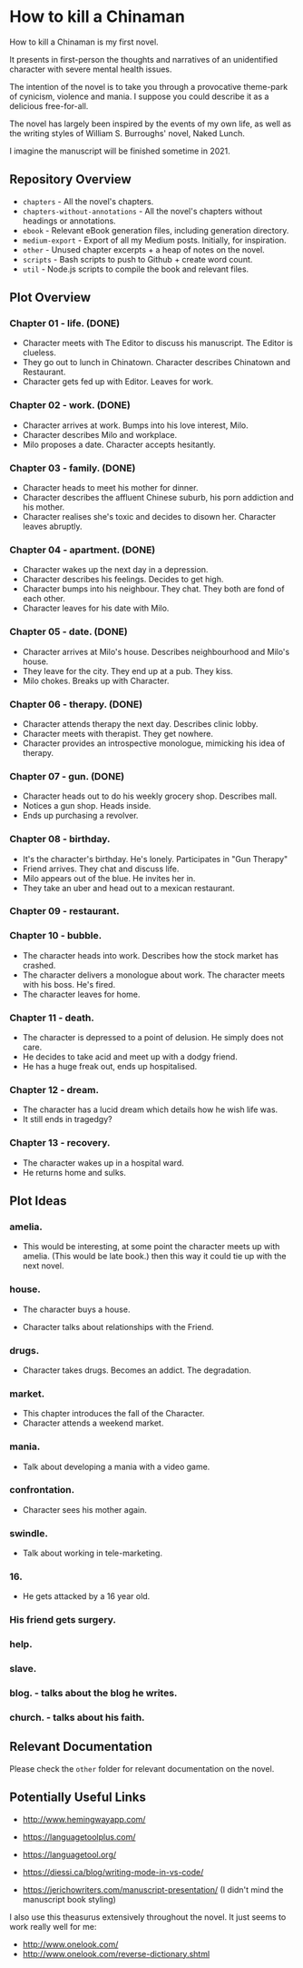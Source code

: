 # How to kill a Chinaman

How to kill a Chinaman is my first novel.

It presents in first-person the thoughts and narratives of an unidentified character with severe mental health issues.

The intention of the novel is to take you through a provocative theme-park of cynicism, violence and mania. I suppose you could describe it as a delicious free-for-all.

The novel has largely been inspired by the events of my own life, as well as the writing styles of William S. Burroughs' novel, Naked Lunch.

I imagine the manuscript will be finished sometime in 2021.

## Repository Overview

- `chapters` - All the novel's chapters.
- `chapters-without-annotations` - All the novel's chapters without headings or annotations.
- `ebook` - Relevant eBook generation files, including generation directory.
- `medium-export` - Export of all my Medium posts. Initially, for inspiration.
- `other` - Unused chapter excerpts + a heap of notes on the novel.
- `scripts` - Bash scripts to push to Github + create word count.
- `util` - Node.js scripts to compile the book and relevant files.

## Plot Overview

### Chapter 01 - life. (DONE)

- Character meets with The Editor to discuss his manuscript. The Editor is clueless.
- They go out to lunch in Chinatown. Character describes Chinatown and Restaurant.
- Character gets fed up with Editor. Leaves for work.

### Chapter 02 - work. (DONE)

- Character arrives at work. Bumps into his love interest, Milo.
- Character describes Milo and workplace.
- Milo proposes a date. Character accepts hesitantly.

### Chapter 03 - family. (DONE)

- Character heads to meet his mother for dinner.
- Character describes the affluent Chinese suburb, his porn addiction and his mother.
- Character realises she's toxic and decides to disown her. Character leaves abruptly.

### Chapter 04 - apartment. (DONE)

- Character wakes up the next day in a depression.
- Character describes his feelings. Decides to get high.
- Character bumps into his neighbour. They chat. They both are fond of each other.
- Character leaves for his date with Milo.

### Chapter 05 - date. (DONE)

- Character arrives at Milo's house. Describes neighbourhood and Milo's house.
- They leave for the city. They end up at a pub. They kiss.
- Milo chokes. Breaks up with Character.

### Chapter 06 - therapy. (DONE)

- Character attends therapy the next day. Describes clinic lobby.
- Character meets with therapist. They get nowhere.
- Character provides an introspective monologue, mimicking his idea of therapy.

### Chapter 07 - gun. (DONE)

- Character heads out to do his weekly grocery shop. Describes mall.
- Notices a gun shop. Heads inside.
- Ends up purchasing a revolver.

### Chapter 08 - birthday.

- It's the character's birthday. He's lonely. Participates in "Gun Therapy"
- Friend arrives. They chat and discuss life.
- Milo appears out of the blue. He invites her in.
- They take an uber and head out to a mexican restaurant.

### Chapter 09 - restaurant.


### Chapter 10 - bubble.

- The character heads into work. Describes how the stock market has crashed.
- The character delivers a monologue about work. The character meets with his boss. He's fired.
- The character leaves for home.

### Chapter 11 - death.

- The character is depressed to a point of delusion. He simply does not care.
- He decides to take acid and meet up with a dodgy friend.
- He has a huge freak out, ends up hospitalised.

### Chapter 12 - dream.

- The character has a lucid dream which details how he wish life was.
- It still ends in tragedgy?

### Chapter 13 - recovery.

- The character wakes up in a hospital ward.
- He returns home and sulks.


## Plot Ideas

### amelia.
- This would be interesting, at some point the character meets up with amelia. (This would be late book.) then this way it could tie up with the next novel.

### house.

- The character buys a house.

- Character talks about relationships with the Friend.

### drugs.

- Character takes drugs. Becomes an addict. The degradation.

### market.

- This chapter introduces the fall of the Character.
- Character attends a weekend market.

### mania.

- Talk about developing a mania with a video game.

### confrontation.
- Character sees his mother again.

### swindle.
- Talk about working in tele-marketing.

### 16.
- He gets attacked by a 16 year old.

### His friend gets surgery.
### help.
### slave.
### blog. - talks about the blog he writes.
### church. - talks about his faith.

## Relevant Documentation

Please check the `other` folder for relevant documentation on the novel.

## Potentially Useful Links

- http://www.hemingwayapp.com/
- https://languagetoolplus.com/
- https://languagetool.org/
- https://diessi.ca/blog/writing-mode-in-vs-code/

- https://jerichowriters.com/manuscript-presentation/ (I didn't mind the manuscript book styling)

I also use this theasurus extensively throughout the novel. It just seems to work really well for me:
- http://www.onelook.com/
- http://www.onelook.com/reverse-dictionary.shtml

